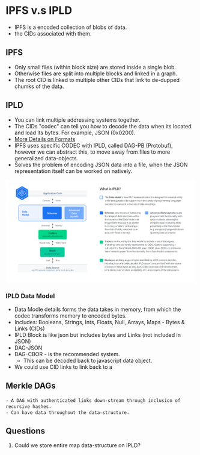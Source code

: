 # IPFS v.s IPLD
- IPFS is a encoded collection of blobs of data.
- the CIDs associated with them.

## IPFS
- Only small files (within block size) are stored inside a single blob.
- Otherwise files are split into multiple blocks and linked in a graph.
- The root CID is linked to multiple other CIDs that link to de-dupped chumks of the data.

## IPLD
- You can link multiple addressing systems together.
- The CIDs "codec" can tell you how to decode the data when
its located and load its bytes. For example, JSON (0x0200).
- [More Details on Formats](https://multiformats.io)
- IPFS uses specific CODEC with IPLD, called DAG-PB (Protobuf), however
  we can abstract this, to move away from files to more generalized data-objects.
- Solves the problem of encoding JSON data into a file, when the JSON representation 
  itself can be worked on natively.

![ipld-infographic](./what-is-ipld.png)
### IPLD Data Model
- Data Modle details forms the data takes in memory, from which the 
  codec transforms memory to encoded bytes.
- Includes: Booleans, Strings, Ints, Floats, Null, Arrays, Maps - Bytes & Links (CIDs)
- IPLD Block is like json but includes bytes and Links (not included in JSON)
- DAG-JSON
- DAG-CBOR - is the recommended system.
    - This can be decoded back to javascript data object. 
- We could use CID links to link back to a
## Merkle DAGs
    - A DAG with authenticated links down-stream through inclusion of recursive hashes.
    - Can have data throughout the data-structure.

## Questions
1. Could we store entire map data-structure on IPLD?
